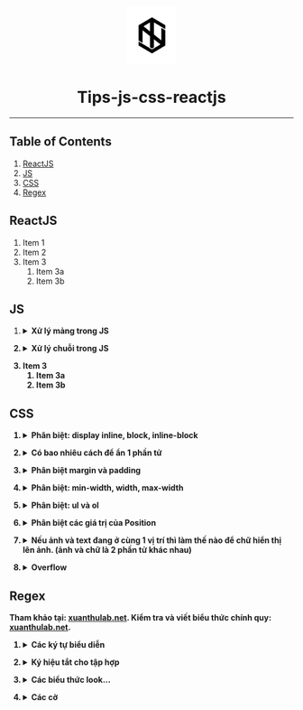 <div align="center">
  <img height="100" src="img/logo1.png">
  <h1>Tips-js-css-reactjs</h1>

---

</div>

## Table of Contents

1. [ReactJS](#reactjs)
2. [JS](#js)
3. [CSS](#css)
4. [Regex](#regex)

## ReactJS

1. Item 1
2. Item 2
3. Item 3
   1. Item 3a
   2. Item 3b

## JS

1.  <details><summary><b>Xử lý mảng trong JS<b></summary>
       <details><summary><b>Menu<b></summary>
         
        1. [Map](#map)
        2. [Filter](#filter)
        3. [Reduce](#reduce)
        4. [forEach()](#forEach)
        5. [find()](#find)
        6. [push()](#push)
        7. [pop()](#pop)
        8. [shift()](#shift)
        9. [unshift()](#unshift)
        10. [splice()](#splice)
        11. [sort()](#sort)
        12. [reverse()](#reverse)
        13. [concat()](#concat)
        14. [slice()](#slice)
        15. [join()](#join)
        
       </details>
         
       1. ## **Map**
          1. Xử lý từng biến trong một mảng theo cùng 1 cách, trả về các giá trị sau xử lý bằng đúng số lượng phần tử ban đầu
          2. Hàm `map()` nhận vào 3 tham số (theo thứ tự):
             - Phần tử hiện tại của mảng.
             - Chỉ số của phần tử hiện tại trong mảng.
             - Mảng ban đầu.
          3. ```javascript
             let animal_names = animals.map((animal, index, animals) => {
               return animal.name;
             });
             ```
       2. ## **Filter**

    1.  Lấy các phần tử trong mảng theo một tiêu chuẩn nhất định
    2.  Hàm `Filter()` nhận vào 3 tham số (theo thứ tự):
        - Phần tử hiện tại của mảng.
        - Chỉ số của phần tử hiện tại trong mảng.
        - Mảng ban đầu.
    3.  ```javascript
        let small_animals = animals.filter((animal) => {
          return animal.size === "small";
        });
        ```

    4.  ## **Reduce**

        1. Hàm `reduce` sẽ biến đổi một mảng thành một giá trị đơn giản.
        2. Hàm `reduce` sẽ thực hiện một hàm được cung cấp cho mỗi giá trị của mảng, từ trái qua phải.
        3. Hàm sẽ trả về một kết quả được lưu trữ( tổng số hoặc kết quả tính toàn).
        4. Hàm `reduce` sẽ không thực hiện hàm được cung cấp đối với các phần tử không có giá trị.
        5. Hàm `reduce()` nhận vào 3 tham số (theo thứ tự):
           - Tham số đầu tiên là giá trị khởi tạo. Ta cần set giá trị khởi tạo ở cuối hàm. Trong ví dụ dưới là `0`. Nó có thể là bất cứ giá trị nào.
           - Tham số thứ 2 là phần tử hiện tại trong mảng.
           - Tham số thứ 3 và 4 giống với 2 hàm kể trên.
        6. ```javascript
           let total_weight = animals.reduce(
             (weight, animal, index, animals) => {
               return (weight += animal.weight);
             },
             0
           );
           ```

    5.  ## **forEach()**

        1. Phương thức `forEach()` sẽ thực thi một hàm khi duyệt qua từng phần tử của mảng.
        2. ```javascript
           const arr = ["a", "b", "c"];
           arr.forEach((element) => console.log(element));
           // expected output: "a"
           // expected output: "b"
           // expected output: "c"
           ```

    6.  ## **find()**

        1. Phương thức `find()` sẽ trả về giá trị đầu tiên tìm thấy ở trong mảng được cung cấp.
        2. ```javascript
           const arr = [5, 12, 8, 130, 44];
           const found = arr.find((element) => element > 10);
           console.log(found);
           // expected output: 12
           ```

    7.  ## **push()**

        1. Thêm một phần tử vào cuối mảng.
        2. ```javascript
           var arr = ["Xử", "lý", "chuỗi", "trong"];
           arr.push("JS"); //["Xử", "lý", "chuỗi", "trong", "JS"]
           ```

    8.  ## **pop()**

        1. Xóa đi phần tử cuối cùng trong mảng.
        2. ```javascript
           var arr = ["Xử", "lý", "chuỗi", "trong", "JS"];
           arr.pop("JS"); //["Xử", "lý", "chuỗi", "trong"]
           ```

    9.  ## **shift()**

        1. Xóa phần tử đầu tiên của mảng, sau đó dồn các phần tử phía sau xuống một bậc.
        2. ```javascript
           var arr = ["Xử", "lý", "chuỗi", "trong", "JS"];
           arr.shift(); //["lý", "chuỗi", "trong", "JS"]
           ```

    10. ## **unshift()**

        1. Thêm một phần tử vào vị trí đầu tiên của mảng, đồng thời đẩy các phẩn từ phía sau lên một bậc.
        2. ```javascript
           var arr = ["lý", "chuỗi", "trong", "JS"];
           arr.unshift("Xử"); //["Xử", "lý", "chuỗi", "trong", "JS"]
           ```

    11. ## **splice()**

        1. Thêm hoặc xóa các phần tử.
        2. Hàm `splice()` có ba tham số truyền vào:
           - `position_add` là vị trí sẽ thêm (vị trí đầu tiên là 0).
           - `num_element_remove` là số phần tử sẽ xóa (bắt đầu từ `position_add`).
           - `value1,` `value2,` .. là danh sách các phần tử sẽ được thêm vào sau khi tại vị trí `position_add` và sau khi remove `num_element_remove` phần tử.
        3. ```javascript
           var arr = ["Xử", "lý", "chuỗi", "trong", "JS"];
           arr.splice(1, 2, "hihi"); //["Xử", "hihi", "trong", "JS"]
           ```

    12. ## **sort()**

        1. Hàm này dùng để sắp xếp các phần tử trong mảng theo thứ tự chữ cái `alpha`.
        2. ```javascript
           var arr = ["Xử", "lý", "chuỗi", "trong", "JS"];
           arr.sort(); //["JS", "Xử", "chuỗi","lý", "trong"]
           ```

    13. ## **reverse()**

        1. Hàm đảo ngược các phẩn tử lại. Vị trí đầu sẽ được chuyển xuống cuối mảng và vị trí cuối mảng sẽ được chuyển lên đầu mảng.
        2. ```javascript
           var arr = ["Xử", "lý", "chuỗi", "trong", "JS"];
           arr.reverse(); //["JS", "trong", "chuỗi","lý", "Xử"]
           ```

    14. ## **concat()**

        1. Hàm dùng để nối hai mảng với nhau và trả về một mảng gồm tổng số phần tử của hai mảng đó. (hàm này sẽ trả lại một bản sao của mảng sau khi đã thực hiện nối, không làm thay đổi mảng gọi nó).
        2. ```javascript
           var arr1 = ["Xử", "lý", "chuỗi"];
           var arr2 = ["trong", "JS"];
           var arr = arr1.concat(arr2); //["Xử", "lý", "chuỗi", "trong", "JS"]
           ```

    15. ## **slice()**

        1. Hàm dùng để lấy một số phần tử con trong mảng.
        2. ```javascript
           var arr = ["Xử", "lý", "chuỗi", "trong", "JS"];
           arr.slice(3, 5); //["trong", "JS"];
           //slice(start, end)
           //`start`: là vị trí bắt đầu
           //`end`: là vị trí kết thúc
           ```

    16. ## **join()**

               1. Tạo ra một chuỗi mới bằng cách nối tất cả các phần tử của mảng.
               2. ```javascript
                  var arr = ["Xử", "lý", "chuỗi", "trong", "JS"];
                  arr.join(); //"Xử,lý,chuỗi,trong,JS"
                  arr.join(""); //"XửlýchuỗitrongJS"
                  arr.join("-"); //Xử-lý-chuỗi-trong-JS"
                  ```

    [Table of Contents](#table-of-contents) &#8683;

</details>

2.  <details><summary><b>Xử lý chuỗi trong JS<b></summary>
    <details><summary><b>Menu<b></summary>
      
     1. [length](#length)
     2. [indexOf()](#indexOf)
     3. [lastIndexOf()](#lastIndexOf)
     4. [Search()](#Search)
     5. [slice()](#slice-1)
     6. [substring()](#substring)
     7. [substr()](#substr)
     8. [replace()](#replace)
     9. [toUpperCase()](#toUpperCase)
     10. [toLowerCase()](#toLowerCase)
     11. [split()](#split)
     
    </details>

    1. ## **length**
       1. Để lấy độ dài chuỗi.
       2. ```javascript
          string.length;
          //`string` là tên biến chứa chuỗi.
          var a = "harrii";
          a.length; //6
          ```
    2. ## **indexOf()**

       1. Phương thức này trả về vị trí của từ xuất hiện đầu tiên trong chuỗi, nếu trong chuỗi không có từ cần tìm thì nó sẽ trả về `-1`.
       2. ```javascript
          string.indexOf(keyword);
          //`keyword` là từ khóa cần tìm trong chuỗi.
          var a = "harrii";
          a.indexOf("toidicode"); //2
          ```

    3. ## **lastIndexOf()**

       1. Phương thức này cũng giống với phương thức `indexOf()` là tìm kiếm vị trí của chuỗi, nhưng hàm này sẽ trả về **vị trí cuối cùng của chuỗi xuất hiện** trong chuỗi cần tìm.
       2. ```javascript
          string.lastIndexOf(keyword);
          //`keyword` là từ khóa cần tìm trong chuỗi.
          var a = "harrii";
          a.lastIndexOf("toidicode"); //3
          ```

    4. ## **Search()**

       1. Hàm này giống như hàm `indexOf`.

    5. ## **slice()**

       1. Hàm này có tác dụng cắt ra một chuỗi con từ một chuỗi cha.
       2. Vị trí của chuỗi được tính từ `0`.
       3. Cắt chuỗi từ cuối về đầu. bằng việc thêm dấu `trừ` vào trước vị trí (tính từ cuối về đầu).
       4. ```javascript
          string.slice(begin, end);
          //`begin` là vị trí bắt đầu cắt chuỗi
          //`end` là vị trí kết thúc cắt chuỗi (nếu không điền thì là cắt đến hết chuỗi).
          var a = "harrii";
          a.slice(0, 3); //har
          ```

    6. ## **substring()**

       1. Hàm này cũng tương tự như hàm `slice()`, nhưng hàm này không cho phép truyền vào số âm.

    7. ## **substr()**

       1. Phương thức này cũng có tác dụng là cắt chuỗi nhưng tham số thứ 2 của phương thức này có phần khác với 2 phương thức còn lại.
       2. Vị trí của chuỗi được tính từ `0`.
       3. ```javascript
          string.substr(begin, length);
          //`begin` là vị trí bắt đầu cắt chuỗi
          //`length` là độ dài của chuỗi muốn cắt (tính từ điểm bắt đầu cắt).
          ```

    8. ## **replace()**

       1. Phương thức này cho phép tìm kiếm và thay thế chuỗi.
       2. ```javascript
          string.replace(chuoicantim, chuoithaythe);
          //`chuoicantim` là chuỗi cần tìm để thay thế.
          //`chuoithaythe` là chuỗi thay thế.
          var a = "harriwon";
          a.replace("won", "i"); //harrii
          ```

    9. ## **toUpperCase()**

       1. Phương thức này có tác dụng chuyển đổi chuỗi thành chữ in hoa.
       2. ```javascript
          string.toUppercase();
          var a = "harrii";
          a.toUpperCase(); //HARRII
          ```

    10. ## **toLowerCase()**

        1. Phương thức này có tác dụng chuyển đổi chuỗi thành chuỗi thường.
        2. ```javascript
           string.toLowerCase();
           var a = "HARRII";
           a.toLowerCase(); //harrii
           ```

    11. ## **split()**
        1. Phương thức `string.split()` sẽ phân tách một chuỗi thành một mảng dữ liệu dựa vào các kí tự phân cách trong chuỗi. Phương thức sẽ trả về một mảng mới.
        2. Nếu kí tự phân cách là một chuỗi rỗng, mỗi kí tự trong chuỗi sẽ được phân tách thành một phần tử của mảng.
        3. Phương thức `string.split()` sẽ không làm thay đổi chuỗi gốc ban đầu.
        4. ```javascript
           string.split(separator, limit);
           //`separator` là kí tự phân cách trong chuỗi, phương thức sẽ dựa vào kí tự này để phân tách chuỗi. Nếu không truyền vào, mảng trả về sẽ có một phần tử duy nhất có giá trị bằng chuỗi ban đầu. Nếu truyền vào một chuỗi rỗng, mỗi kí tự trong chuỗi sẽ là một phần tử của mảng trả về.
           //`limit` là tham số quy định số phần tử tối đa của mảng trả về. Nếu không được truyền vào thì phương thức sẽ lấy tất cả các phần tử có thể.
           var str = "Xử lý chuỗi trong JS";
           str.split(" "); //["Xử", "lý", "chuỗi", "trong", "JS"]
           ```

    [Table of Contents](#table-of-contents) &#8683;

</details>

3. Item 3
   1. Item 3a
   2. Item 3b

## CSS

1. <details><summary><b>Phân biệt: display inline, block, inline-block<b></summary>

   1. **Inline**
      1. Với kiểu này thì các item sẽ nằm trên cùng một dòng, ví dụ như `<span>` . Nếu các items vượt quá độ dài của dòng thì item sẽ xuống dòng mới
      2. Các item có kiểu display này không thể set `width` và `height`.
      3. Các inline item sẽ chỉ có thể điều chỉnh `margin` và `padding` `left` và `right` (`top` và `bottom` thì không thể).
   2. **Block**
      1. Luôn được xuống dòng và chiếm toàn bộ `width` nếu width không được set.
   3. **Inline-block**
      1. Sẽ được sắp xếp giống với kiểu `display: inline` nghĩa là các items sẽ được xếp cùng nhau trên một dòng . Tuy nhiên các items sẽ có thuộc tính của `display: block` như là có set `width, height, margin, padding` đủ 4 hướng.

</details>

2. <details><summary><b>Có bao nhiêu cách để ẩn 1 phần tử<b></summary>

   1. `clip-path: circle(0)`
   2. `visibility: hidden`
   3. `display: none`
   4. `opacity: 0`
   5. `position: absolute; top: -9999px; left: -9999px`

</details>

3. <details><summary><b>Phân biệt margin và padding<b></summary>

   1. `Margin` là khoảng trống nằm giữa viền và phần tử tiếp theo
   2. `Padding` là khoảng trống nằm giữa nội dung và viền

</details>

4. <details><summary><b>Phân biệt: min-width, width, max-width<b></summary>

   1. `Min-width` được sử dụng để thiết lập chiều rộng nhỏ nhất cho một phần tử. Nó ngăn chặn chiều rộng của phần tử nhỏ hơn một giá trị được chỉ định.
   2. `Width` thiết lập chiều rộng cho thành phần.
   3. `Max-width` được sử dụng để thiết lập chiều rộng lớn nhất cho một phần tử. Nó ngăn chặn chiều rộng của phần tử vượt quá một giá trị được chỉ định.

</details>

5. <details><summary><b>Phân biệt: ul và ol<b></summary>

   1. Thẻ `\<ul>` tạo danh sách không có thứ tự
   2. Thẻ `\<ol>` tạo danh sách có thứ tự

</details>

6. <details><summary><b>Phân biệt các giá trị của Position<b></summary>

   1. **Static**
      1. Là giá trị mặc định của position
   2. **Relative**
      1. Vị trí mới của một element tương quan/ liên hệ tới vị trí mặc định của nó.
      2. Với các giá trị khác ngoài static, chúng ta có thể dễ dàng thay đổi vị trí của chúng bằng các thuộc tính helper `top | right | bottom | left | z-index`.
   3. **Absolute**
      1. Sẽ dịch chuyển vị trí của nó tương ứng với thẻ cha của nó.
      2. Một element được khai báo với thuộc tính position: absolute sẽ được loại bỏ khỏi luồng document (document flow). Vị trí mặc định của element sẽ là điểm bắt đầu (top-left) của element cha. Nếu nó không có bất cứ thẻ cha nào thì thẻ document `<html>` sẽ là cha của nó.
   4. **Fixed**
      1. Sẽ được loại bỏ khỏi document flow
      2. Vị trí của chúng **CHỈ** tương quan với thẻ `<html>`
      3. Chúng không bị ảnh hưởng bới scroll
   5. **Sticky**
      1. Là sự kết hợp của `position: relative` và `position: fixed`.
      2. Khi scroll đến vị trí của nó sẽ giống hệt như `fixed` và khi scroll ra khỏi nó thì nó sẽ quay lại vị trí ban đầu dưới dạng `relative`.

</details>

7. <details><summary><b>Nếu ảnh và text đang ở cùng 1 vị trí thì làm thế nào để chữ hiển thị lên ảnh. (ảnh và chữ là 2 phần tử khác nhau)<b></summary>
   1. Sử dụng thuộc tính `z-index` để set cho giá trị `z-index` của text lớn hơn giá trị `z-index` của ảnh

</details>

8. <details><summary><b>Overflow <b></summary>

   1. **Text-overflow**
      1. `text-overflow: clip` đoạn văn bản overflow sẽ bị ẩn đi.
      2. `text-overflow: ellipsis` phần bị ẩn đi sẽ được thay thế bằng dấu '3 chấm'
   2. **Overflow**
      1. `overflow: visible` phần nội dung bị tràn không bị cắt đi và nội dung bị tràn ra sẽ ghi đè lên các phần tử khác.
      2. `overflow: hidden` phần nội dung bị tràn ra bị cắt đi và phần nội dung đó sẽ bị ẩn đi.
      3. `overflow: scroll` phần nội dung bị tràn ra vẫn bị cắt đi, tuy nhiên trình duyệt sẽ có thêm thanh `scroll`, mình có thể kéo xem phần nội dung bị ẩn đi. Thanh `scroll` này được thêm vào cho cả chiều dọc và chiều ngang của phần tử.
      4. `overflow: auto` cũng giống như giá trị `scroll`, tuy nhiên thanh `scroll` sẽ được thêm vào khi cần thiết.
   3. **Overflow-x**
      1. Thuộc tính cho phép điều khiển nội dung bị tràn theo chiều ngang (nghĩa là bên trái `left` và bên phải `right` của phần tử). Tương tự thuộc tính `overflow`, thuộc tính `overflow-x` cũng có giá trị như `visible, hidden, auto, scroll`.
   4. **Overflow-y**
      1. Thuộc tính cho phép điều khiển nội dung bị tràn theo chiều dọc (nghĩa là bên trên `top` và bên dưới `bottom` của phần tử). Tương tự thuộc tính `overflow`, thuộc tính `overflow-y` cũng có giá trị như `visible, hidden, auto, scroll`.

</details>

## Regex

Tham khảo tại: [xuanthulab.net](https://xuanthulab.net/bieu-thuc-chinh-quy-regexp.html).
Kiểm tra và viết biểu thức chính quy: [xuanthulab.net](https://xuanthulab.net/cong-cu-kiem-tra-va-viet-bieu-thuc-bat-chinh-quy-regexp.html?regexp).

1. <details><summary><b>Các ký tự biểu diễn<b></summary>

   | Flag   |                             Detail                              |
   | ------ | :-------------------------------------------------------------: |
   | .      |      Biểu diễn bất kỳ ký tự nào ngoại trừ ký tự xuống dòng      |
   | []     |   Tập hợp ký tự. Phù hợp nếu có bất kỳ ký tự nào trong dấu []   |
   | [^ ]   | Tập hợp ký tự phủ định. Phù hợp nếu không có ký tự nào trong [] |
   | \*     |                     Lặp lại 0 đến nhiều lần                     |
   | +      |                    Lặp lại 1 hoặc nhiều lần                     |
   | ?      |            Tùy chọn có hay không cho mẫu phía trước             |
   | {n,m}  |                Độ dài tối thiểu là n tối đa là m                |
   | (xyz)  |                     Biểu diễn một nhóm mẫu                      |
   | &#124; |               Biểu diễn thay thế, phép toán `or`                |
   | \      |   Biểu diễn ký tự đặc biệt [ ] ( ) { } . \* + ? ^ $ \ &#124;    |
   | ^      |                      Điểm bắt đầu của dòng                      |
   | $      |                     Điểm kết thúc của dòng                      |

   1. Ký tự `.`

      1. Ký hiệu dấu chấm `.` là một meta đơn giản, nó biểu diễn bất kỳ ký tự nào ngoài trừ ký tự `return \r` hoặc `newline \n`. Ví dụ biểu thức `.oàn` thì có nghĩa là: một ký tự nào đó, tiếp theo đến ký tự `o`, tiếp theo đến `à` cuối cùng là `n`. Ví dụ dùng mẫu đó tìm trong chuỗi.

      ```
         `.oàn` =>Sự `hoàn` hảo dường như không thể đạt được, nhưng nếu chúng ta theo đuổi sự `hoàn` hảo
         thì chúng ta sẽ chạm đến sự xuất sắc.
      ```

   2. Tập hợp ký tự `[]`

      1. Dùng `[]` để chứa tập hợp các ký tự. Có thể dùng dấu `-` để biểu diễn một dải các ký tự theo vị trí trong bảng chữ cái như `a-z`, `0-9` ..., biểu thức so sánh sẽ hợp mẫu nếu chứa bất kỳ ký tự nào trong đó (không cần quan tâm thứ tự)
      2. Ví dụ biểu thức `[ưƯ]`ớc có nghĩa là: Có một chữ `ư` hoặc `Ư`, theo sau bởi `ớ`, tiếp theo là `c`
      3. Nếu `[]` chứa `.` thì nó biểu diễn ký tự `.` chứ không con ý nghĩa đại diện như trường hợp trên.

      ```
         `[ưƯ]ớc` => `Ước` một điều ... mộng `ước` rất đơn sơ. Nụ hôn trao hạnh phút đến bất ngờ
      ```

   3. Tập hợp ngoại trừ `[^]`

      1. Thông thường thì `^` biểu diễn điểm bắt đầu của chuỗi, tuy nhiên nếu nó nằm ở vị trí sau dấu `[` của cặp `[]` thì nó lại mang ý nghĩa tạo ra tập hợp ký tự loại trừ (phụ định). Ví dụ biểu thức `[^n]`hanh có nghĩa là bất kỳ ký tự nào ngoại trừ ký tự `n`, theo sau bởi `h`, tiếp theo bởi `a`, `n` và `h`

      ```
         `[^n]hanh` => Thời gian cứ thế xoay vòng thật nhanh. Bao mùa chiếc áo phông `phanh`!
      ```

   4. Lặp lại với ký tự `*`

      1. Ký hiệu `*` cho biết có sự lặp lại `0` hoặc nhiều lần mẫu phù hợp đứng phía trước nó. Ví dụ mẫu `a*` có nghĩa là ký tự `a` lặp lại `0` hoặc `nhiều lần` là phù hợp. Nếu nó đi sau tập hợp thì lặp tập hợp đó lặp lại `0` hoặc `nhiều lần`. ví dụ `[a-z]*` có nghĩa là dòng có số lượng bất kỳ các ký tự chữ viết thường thì phù hợp.
         - Có thế sử dụng với `.` để biểu diễn bất kỳ chuỗi nào, hay dùng mẫu `(.*)`.
         - Có thể sử dụng với ký tự trắng `\s` để biểu diễn bất kỳ `khoảng trắng` nào.
      2. Ví dụ `\s*mình\s*` có nghĩa bắt đầu bởi không hoặc nhiều khoảng trắng, tiếp theo là ký tự` m, ì, n, h` tiếp theo là không hoặc nhiều khoảng trắng.

      ```
         `\s*mình\s*` => Đừng so sánh mình với bất cứ ai trong thế giới này.
         Nếu bạn làm như vậy có nghĩa bạn đang sỉ nhục chính bản thân `mình`. Bill Gates
      ```

   5. Lặp lại với ký tự `+`

      1. Ký hiệu `+` tương tự như `*` nhưng lặp lại `1` hoặc `nhiều`. Ví dụ: `có.+!` có nghĩa ký tự bắt đầu bằng `có` theo sau ít nhất một ký tự nào đó, tiếp theo là ký tự `!`.

      ```
         `có.+!` => Đàn ông cần tiền chủ yếu chỉ để cho hai việc: `có được nàng và thoát được nàng!`.
      ```

   6. Mẫu phía trước có hay không đều được với `?`

      1. Trong biểu thức Regex thông thường `?` là một tùy chọn cho biết mẫu phía trước nó có thể có hoặc không. Ví dụ `[h]?ôn` nghĩa là tùy chọn có `h` hoặc `không`, theo sau là `ô`, tiếp theo là `n`

      ```
         `[h]?ôn` => Đàn bà k`hôn` ngoan hơn đàn `ông` vì họ biết ít hơn, nhưng hiểu nhiều hơn.
      ```

   7. Biểu diễn độ dài `{}`

      1. `{}` là biểu diễn `số lượng`, nó chỉ ra số lần mà một ký tự hoặc một nhóm các ký tự lặp lại.
      2. Ví dụ `[0-9]{2,3}` có nghĩa là có tối thiểu `2` tới `3` ký tự số.
      3. Bạn có thể bỏ đi số thứ `2`, ví dụ `[0-9]{2,}` có nghĩa là chuỗi có `2` hoặc `nhiều ký tự số`. Nếu bỏ đi ký tự `,` ví dụ `[0-9]{3}` có nghĩa là chuỗi chính xác có `3 ký tự`.

   8. Nhóm mẫu `(...)` và biểu diễn thay thế `|`

      1. Nhóm ký tự là một mẫu `(pattern)` con được viết biên trong `()`. Ví dụ `(ab)*` lặp lại `ab` `0` hoặc `nhiều lần`. Chúng ta cũng dùng ký hiệu `|` bên trong nhóm như là phép toán `or` để xác định nhóm. Ví dụ `n(g|h)` có nghĩa bắt đầu bằng n theo sau là một mẫu, mẫu đó hoặc là chữ `g` hoặc là chữ `h`

      ```
         `n(g|h)` =>Nếu có một ai đó làm chậm bước chân của bạn, hãy `nh`ẹ `nh`à`ng` rẽ sa`ng` hướ`ng` khác.
      ```

   9. Biểu diễn ký tự đặc biệt với `\`

      1. Do một số ký hiệu đã được dùng đã biểu diễn Regex như : `{ } [ ] / \ + * . $ ^ | ?` nên để biểu diễn các ký tự đó dùng ký hiệu `\` trước ký tự.

      ```
         "(f|c|m)at\.?" => The `fat` `cat` sat on the `mat.`
      ```

   10. Bắt đầu của dòng `^`

       1. Sử dụng `^` để cho biết sẽ kiểm tra sự phù hợp nếu ký tự đầu tiên của chuỗi hợp mẫu. Ví dụ `^a` thì chuỗi phù hợp có dạng như `abcxyz`, nếu vẫn chuỗi đó nó lại không phù hợp với `^b`.
       2. `^(T|t)he` có nghĩa là `T` hoặc `t` bắt đầu của chuỗi, theo sau là `he`.

   11. Điểm kết thúc của chuỗi `$`
       1. Cho biết kết thúc dòng phải thỏa mãn mẫu phía trước `$`.
       2. Ngược lại với `^` ví dụ `(at\.)$` nghĩa là cuối chuỗi có `at.` thì là phù hợp. `(at\.)$` => The fat cat. sat. on the m`at.`

   [Table of Contents](#table-of-contents) &#8683;

</details>

2. <details><summary><b>Ký hiệu tắt cho tập hợp<b></summary>

   | acronym |                        Detail                         |
   | ------- | :---------------------------------------------------: |
   | .       | Biểu diễn bất kỳ ký tự nào ngoại trừ ký tự xuống dòng |
   | \w      |     Chữ,số, và \_ , tương đương với: [a-zA-Z0-9_]     |
   | \W      |      Ngoài bảng chữ cái, tương đương với: [^\w]       |
   | \d      |                     Các số: [0-9]                     |
   | \D      |               Lặp lại 1 hoặc nhiều lần                |
   | ?       |                 Không phải số: [^\d]                  |
   | \s      |   Là ký tự trắng, tương đương với: [\t\n\f\r\p{Z}]    |
   | \S      |             Không phải ký tự trắng: [^\s]             |

</details>

3. <details><summary><b>Các biểu thức look...<b></summary>

   1. Biểu thức `?=` lookahead

      1. Lookahead `?=` cho thêm vào để lọc kết quả.
      2. Ký hiệu `?=` Phần đầu của biểu thức phải được tiếp nối bởi biểu thức `lookahead`.
      3. Ví dụ `(T|t)he(?=\sfat)` thì `lookahead` là `(?=\sfat)` - nghĩa là `T` hoặc `t` theo sau là `he` vậy tìm được 2 kết quả. Nhưng do có biểu thức `lookahead`, điều này thì kết quả phù hợp là chỉ lấy khi theo sau nó là chuỗi `fat`.

      ```
         (T|t)he => `The` fat cat sat on `the` mat.
      ```

      ```
         `(T|t)he(?=\sfat)` => `The` fat cat sat on the mat.
      ```

   2. Biểu thức `?!` phủ định lookahead

      1. Ký hiệu `?!`, nghĩa là lấy kết quả mà đi sau nó không có chuỗi `lookahead`.

      ```
         (T|t)he(?!\sfat) => The fat cat sat on `the` mat.
      ```

   3. Biểu thức `(?<=...)` Lookbehind

      1. Sử dụng để lấy các phù hợp mà đi trước là một mẫu cũ thể. `(?<=(T|t)he\s)(fat|mat)` có nghĩa lấy tất cả các từ `fat` hoặc `mat` sau các từ `The` hoặc `the`.

      ```
         (?<=(T|t)he\s)(fat|mat) => The `fat` cat sat on the `mat`.
      ```

   4. Biểu thức `(?<!...)` phủ định Lookbehind

      1. Sử dụng để lấy các phù hợp mà đi trước không có một mẫu `lookbehind` chỉ ra.

      ```
         `(?<!(T|t)he\s)(cat)` => The cat sat on cat.
      ```

</details>

4.  <details><summary><b>Các cờ<b></summary>

    | Flag |                    Detail                    |
    | ---- | :------------------------------------------: |
    | i    | Thiết lập không phân biệt chữ hoa chữ thường |
    | g    |             Tìm kiếm toàn chuỗi              |
    | m    |                 Tìm đa dòng                  |

        Các cờ này được đưa vào mẫu theo dạng `/RegExp/flags`.

        - `/The/gi` => `The` fat cat sat on `the` mat.
        - `/.(at)/` => The `fat` cat sat on the mat.
        - `/.(at)/g` => The `fat` `cat` `sat` on the `mat`.

    </details>
